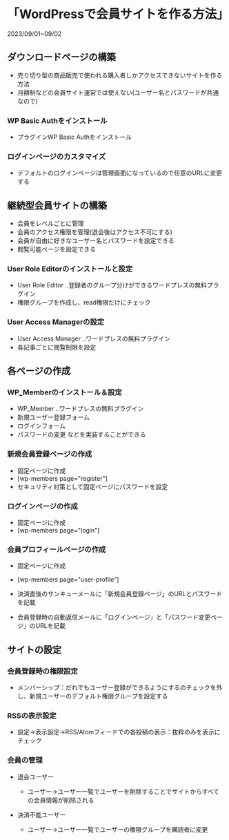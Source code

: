 # 「WordPressで会員サイトを作る方法」

2023/09/01~09/02

## ダウンロードページの構築

- 売り切り型の商品販売で使われる購入者しかアクセスできないサイトを作る方法
- 月額制などの会員サイト運営では使えない(ユーザー名とパスワードが共通なので)
  
### WP Basic Authをインストール

- プラグインWP Basic Authをインストール

### ログインページのカスタマイズ

- デフォルトのログインページは管理画面になっているので任意のURLに変更する

## 継続型会員サイトの構築

- 会員をレベルごとに管理
- 会員のアクセス権限を管理(退会後はアクセス不可にする)
- 会員が自由に好きなユーザー名とパスワードを設定できる
- 閲覧可能ページを設定できる

### User Role Editorのインストールと設定

- User Role Editor ..登録者のグループ分けができるワードプレスの無料プラグイン
- 権限グループを作成し、read権限だけにチェック

### User Access Managerの設定

- User Access Manager ..ワードプレスの無料プラグイン
- 各記事ごとに閲覧制限を設定

## 各ページの作成

### WP_Memberのインストール＆設定

- WP_Member ..ワードプレスの無料プラグイン
- 新規ユーザー登録フォーム
- ログインフォーム
- パスワードの変更 などを実装することができる

### 新規会員登録ページの作成

- 固定ページに作成
- [wp-members page="register"]
- セキュリティ対策として固定ページにパスワードを設定

### ログインページの作成

- 固定ページに作成
- [wp-members page="login"]

### 会員プロフィールページの作成

- 固定ページに作成
- [wp-members page="user-profile"]

- 決済直後のサンキューメールに「新規会員登録ページ」のURLとパスワードを記載
- 会員登録時の自動返信メールに「ログインページ」と「パスワード変更ページ」のURLを記載

## サイトの設定

### 会員登録時の権限設定

- メンバーシップ：だれでもユーザー登録ができるようにするのチェックを外し、新規ユーザーのデフォルト権限グループを設定する

### RSSの表示設定

- 設定->表示設定->RSS/Atomフィードでの各投稿の表示：抜粋のみを表示にチェック

### 会員の管理

- 退会ユーザー
  - ユーザー->ユーザー一覧でユーザーを削除することでサイトからすべての会員情報が削除される

- 決済不能ユーザー
  - ユーザー->ユーザー一覧でユーザーの権限グループを購読者に変更